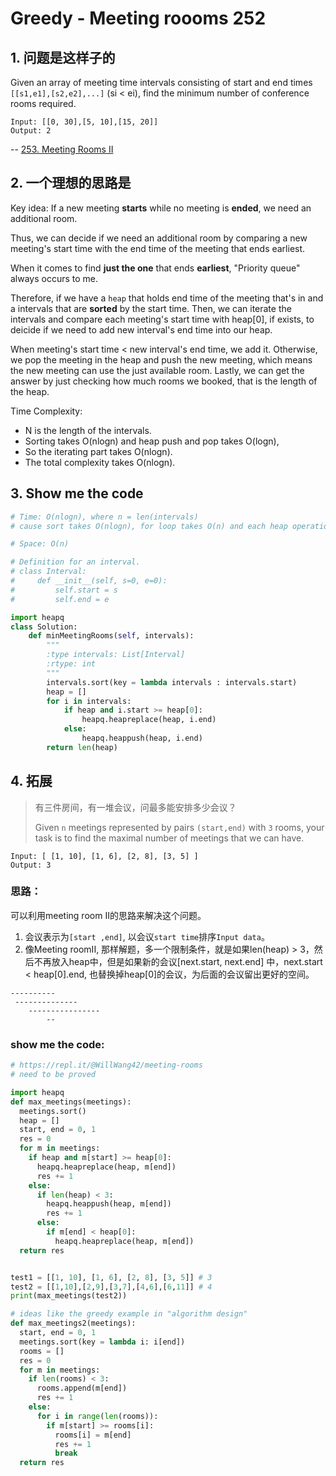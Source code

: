 # Greedy - Meeting roooms 252 



## 1. 问题是这样子的

Given an array of meeting time intervals consisting of start and end times `[[s1,e1],[s2,e2],...]` (si < ei), find the minimum number of conference rooms required.


```
Input: [[0, 30],[5, 10],[15, 20]]
Output: 2
```

-- [253. Meeting Rooms II](https://leetcode.com/problems/meeting-rooms-ii/description/)




## 2. 一个理想的思路是

Key idea: If a new meeting **starts** while no meeting is **ended**, we need an additional room.

Thus, we can decide if we need an additional room by comparing a new meeting's start time with the end time of the meeting that ends earliest.

When it comes to find **just the one** that ends **earliest**, "Priority queue" always occurs to me. 

Therefore, if we have a `heap` that holds end time of the meeting that's in and a intervals that are **sorted** by the start time. 
Then, we can iterate the intervals and compare each meeting's start time with heap[0], if exists, to deicide if we need to add new interval's end time into our heap.

When meeting's start time < new interval's end time, we add it.
Otherwise, we pop the meeting in the heap and push the new meeting, which means the new meeting can use the just available room. 
Lastly, we can get the answer by just checking how much rooms we booked, that is the length of the heap.

Time Complexity:

* N is the length of the intervals.
* Sorting takes O(nlogn) and heap push and pop takes O(logn), 
* So the iterating part takes O(nlogn). 
* The total complexity takes O(nlogn).


## 3. Show me the code

``` python 
# Time: O(nlogn), where n = len(intervals) 
# cause sort takes O(nlogn), for loop takes O(n) and each heap operation takes O(nlogn) in the worst case.

# Space: O(n) 

# Definition for an interval.
# class Interval:
#     def __init__(self, s=0, e=0):
#         self.start = s
#         self.end = e

import heapq
class Solution:
    def minMeetingRooms(self, intervals):
        """
        :type intervals: List[Interval]
        :rtype: int
        """
        intervals.sort(key = lambda intervals : intervals.start)
        heap = []
        for i in intervals:
            if heap and i.start >= heap[0]:
                heapq.heapreplace(heap, i.end)
            else:
                heapq.heappush(heap, i.end)
        return len(heap)     
```

## 4. 拓展


> 有三件房间，有一堆会议，问最多能安排多少会议？
> 
> Given `n` meetings represented by pairs `(start,end)` with `3` rooms, your task is to find the maximal number of meetings that we can have.



```
Input: [ [1, 10], [1, 6], [2, 8], [3, 5] ]
Output: 3
```

### 思路：

可以利用meeting room II的思路来解决这个问题。

1. 会议表示为`[start ,end]`, 以会议`start time`排序`Input data`。
2. 像Meeting roomII, 那样解题，多一个限制条件，就是如果len(heap) > 3，然后不再放入heap中，但是如果新的会议[next.start, next.end] 中，next.start < heap[0].end, 也替换掉heap[0]的会议，为后面的会议留出更好的空间。

``` 
----------
 --------------
 	----------------
 		--

``` 

### show me the code:

``` python 
# https://repl.it/@WillWang42/meeting-rooms
# need to be proved 

import heapq
def max_meetings(meetings):
  meetings.sort()
  heap = []
  start, end = 0, 1
  res = 0 
  for m in meetings:
    if heap and m[start] >= heap[0]:
      heapq.heapreplace(heap, m[end])
      res += 1
    else:
      if len(heap) < 3:
        heapq.heappush(heap, m[end])
        res += 1
      else:
        if m[end] < heap[0]:
          heapq.heapreplace(heap, m[end])
  return res 


test1 = [[1, 10], [1, 6], [2, 8], [3, 5]] # 3
test2 = [[1,10],[2,9],[3,7],[4,6],[6,11]] # 4
print(max_meetings(test2))

```

``` python 
# ideas like the greedy example in "algorithm design"
def max_meetings2(meetings):
  start, end = 0, 1
  meetings.sort(key = lambda i: i[end])
  rooms = []
  res = 0 
  for m in meetings:
    if len(rooms) < 3:
      rooms.append(m[end])
      res += 1
    else:
      for i in range(len(rooms)):
        if m[start] >= rooms[i]:
          rooms[i] = m[end]
          res += 1
          break 
  return res 
```